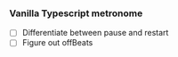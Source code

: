 ### Vanilla Typescript metronome

- [ ] Differentiate between pause and restart
- [ ] Figure out offBeats
